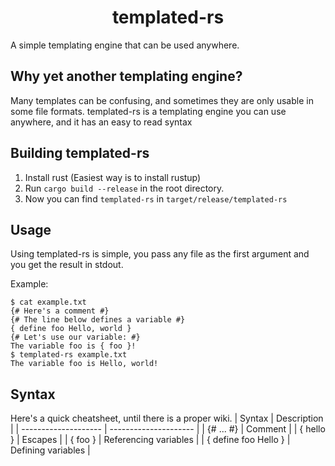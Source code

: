 <h1 align="center">templated-rs</h1>
A simple templating engine that can be used anywhere.

## Why yet another templating engine?
Many templates can be confusing, and sometimes they are only usable in some file formats. templated-rs is a templating engine you can use anywhere, and it has an easy to read syntax

## Building templated-rs
1. Install rust (Easiest way is to install rustup)
2. Run `cargo build --release` in the root directory.
3. Now you can find `templated-rs` in `target/release/templated-rs`

## Usage
Using templated-rs is simple, you pass any file as the first argument and you get the result in stdout.

Example:
```
$ cat example.txt
{# Here's a comment #}
{# The line below defines a variable #}
{ define foo Hello, world }
{# Let's use our variable: #}
The variable foo is { foo }!
$ templated-rs example.txt
The variable foo is Hello, world!
```

## Syntax
Here's a quick cheatsheet, until there is a proper wiki.
| Syntax               | Description           |
| -------------------- | --------------------- |
| {# ... #}            | Comment               |
| \{ hello \}          | Escapes               |
| { foo }              | Referencing variables |
| { define foo Hello } | Defining variables    |
